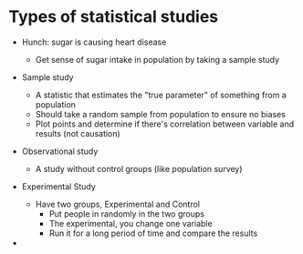 # Types of statistical studies

* Hunch: sugar is causing heart disease
  * Get sense of sugar intake in population by taking a sample study

* Sample study
  * A statistic that estimates the "true parameter" of something from a population
  * Should take a random sample from population to ensure no biases
  * Plot points and determine if there's correlation between variable and results (not causation)

* Observational study
  * A study without control groups (like population survey)

* Experimental Study
  * Have two groups, Experimental and Control
    * Put people in randomly in the two groups
    * The experimental, you change one variable
    * Run it for a long period of time and compare the results

* 
